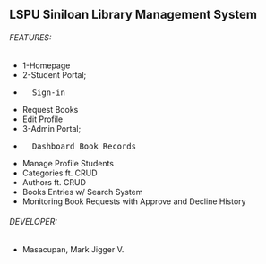 ## LSPU Siniloan Library Management System
                                                        
###### FEATURES:
* 1-Homepage
* 2-Student Portal;
* <pre>  Sign-in
*   Request Books
*   Edit Profile </pre>
* 3-Admin Portal;
* <pre>  Dashboard Book Records
*   Manage Profile Students
*   Categories ft. CRUD
*   Authors ft. CRUD
*   Books Entries w/ Search System
*   Monitoring Book Requests with Approve and Decline History</pre>

###### DEVELOPER:
* Masacupan, Mark Jigger V.
